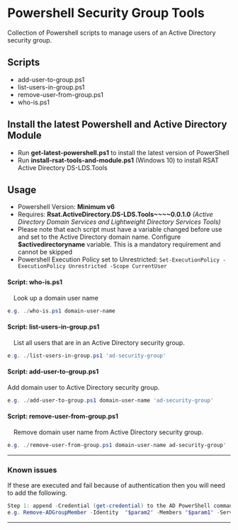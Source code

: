# Powershell Security Group Tools

Collection of Powershell scripts to manage users of an Active Directory security group.

## Scripts

- add-user-to-group.ps1
- list-users-in-group.ps1
- remove-user-from-group.ps1
- who-is.ps1

## Install the latest Powershell and Active Directory Module

- Run **get-latest-powershell.ps1** to install the latest version of PowerShell
- Run **install-rsat-tools-and-module.ps1** (Windows 10) to install RSAT Active Directory DS-LDS.Tools

## Usage

- Powershell Version: **Minimum v6**
- Requires: **Rsat.ActiveDirectory.DS-LDS.Tools~~~~0.0.1.0** *(Active Directory Domain Services and Lightweight Directory Services Tools)*
- Please note that each script must have a variable changed before use and set to the Active Directory domain name. Configure  **$activedirectoryname** variable. This is a mandatory requirement and cannot be skipped
- Powershell Execution Policy set to Unrestricted: `Set-ExecutionPolicy -ExecutionPolicy Unrestricted -Scope CurrentUser`

#### Script: **who-is.ps1**

&emsp;Look up a domain user name  

```powershell
e.g. ./who-is.ps1 domain-user-name
```

#### Script: **list-users-in-group.ps1**

&emsp;List all users that are in an Active Directory security group.  

```powershell
e.g. ./list-users-in-group.ps1 'ad-security-group'
```

#### Script: **add-user-to-group.ps1**

Add domain user to Active Directory security group.  

```powershell
e.g. ./add-user-to-group.ps1 domain-user-name 'ad-security-group'
```

#### Script: **remove-user-from-group.ps1**

&emsp;Remove domain user name from Active Directory security group.  

```powershell
e.g. ./remove-user-from-group.ps1 domain-user-name ad-security-group'
```

---

### Known issues

If these are executed and fail because of authentication then you will need to add the following.

```powershell
Step 1: append -Credential (get-credential) to the AD PowerShell command 
e.g. Remove-ADGroupMember -Identity  "$param2" -Members "$param1" -Server $activedirectoryname -Credential (get-credential)
```

---
